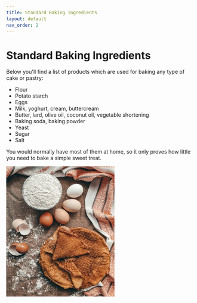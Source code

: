 ```yaml
---
title: Standard Baking Ingredients
layout: default
nav_order: 2
---
```



<h1>Standard Baking Ingredients</h1>

Below you'll find a list of products which are used for baking any type of cake or pastry:

- Flour
- Potato starch
- Eggs 
- Milk, yoghurt, cream, buttercream
- Butter, lard, olive oil, coconut oil, vegetable shortening
- Baking soda, baking powder
- Yeast 
- Sugar
- Salt 

You would normally have most of them at home, so it only proves how little you need to bake a simple sweet treat.

<p style="text-align: left"><img src="bigger_size_baking_ingredients.jpg"></p>